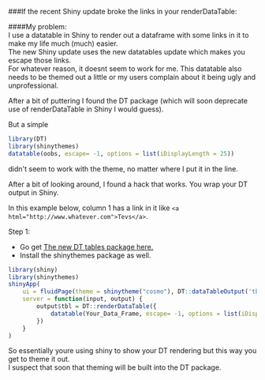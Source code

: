 ###If the recent Shiny update broke the links in your renderDataTable:

####My problem:  
I use a datatable in Shiny to render out a dataframe with some links in it to make my life much (much) easier.  
The new Shiny update uses the new datatables update which makes you escape those links.  
For whatever reason, it doesnt seem to work for me.
This datatable also needs to be themed out a little or my users complain about it being ugly and unprofessional.

After a bit of puttering I found the DT package (which will soon deprecate use of renderDataTable in Shiny I would guess). 

But a simple 
```R
library(DT)
library(shinythemes)
datatable(oobs, escape= -1, options = list(iDisplayLength = 25))
```
didn't seem to work with the theme, no matter where I put it in the line. 

After a bit of looking around, I found a hack that works. You wrap your DT output in Shiny. 

In this example below, column 1 has a link in it like `<a html="http://www.whatever.com">Tevs</a>`. 

Step 1:
* Go get [The new DT tables package here.](https://rstudio.github.io/DT/)
* Install the shinythemes package as well. 

```R
library(shiny)
library(shinythemes)
shinyApp(
    ui = fluidPage(theme = shinytheme("cosmo"), DT::dataTableOutput('tbl')),
    server = function(input, output) {
        output$tbl = DT::renderDataTable({
            datatable(Your_Data_Frame, escape= -1, options = list(iDisplayLength = 25))
        })
    }
)
```
So essentially youre using shiny to show your DT rendering but this way you get to theme it out.  
I suspect that soon that theming will be built into the DT package. 
